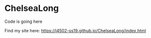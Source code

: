# ChelseaLong

Code is going here

Find my site here: https://j4502-ss19.github.io/ChelseaLong/index.html
